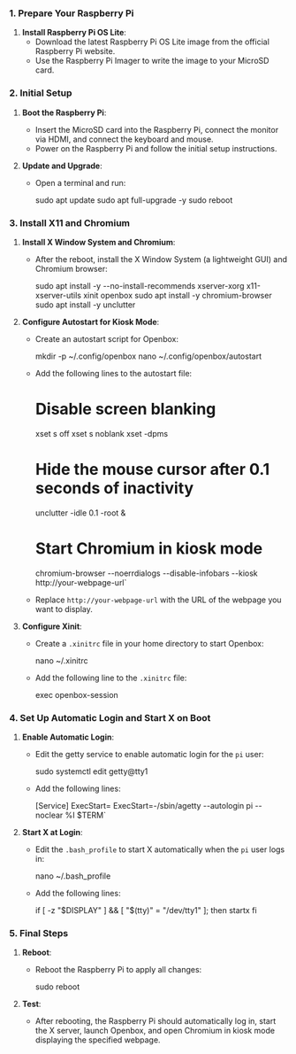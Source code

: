 ### 1\. Prepare Your Raspberry Pi

1.  **Install Raspberry Pi OS Lite**:
    *   Download the latest Raspberry Pi OS Lite image from the official Raspberry Pi website.
    *   Use the Raspberry Pi Imager to write the image to your MicroSD card.

### 2\. Initial Setup

1.  **Boot the Raspberry Pi**:
    
    *   Insert the MicroSD card into the Raspberry Pi, connect the monitor via HDMI, and connect the keyboard and mouse.
    *   Power on the Raspberry Pi and follow the initial setup instructions.
2.  **Update and Upgrade**:
    
    *   Open a terminal and run:

        sudo apt update 
        sudo apt full-upgrade -y 
        sudo reboot
        

### 3\. Install X11 and Chromium

1.  **Install X Window System and Chromium**:
    
    *   After the reboot, install the X Window System (a lightweight GUI) and Chromium browser:
        
        sudo apt install -y --no-install-recommends xserver-xorg x11-xserver-utils xinit openbox 
        sudo apt install -y chromium-browser
        sudo apt install -y unclutter
        
2.  **Configure Autostart for Kiosk Mode**:
    
    *   Create an autostart script for Openbox:

        mkdir -p ~/.config/openbox 
        nano ~/.config/openbox/autostart
        
    *   Add the following lines to the autostart file:
        
        # Disable screen blanking 
        xset s off xset s noblank xset -dpms 
        
        # Hide the mouse cursor after 0.1 seconds of inactivity 
        unclutter -idle 0.1 -root & 
        
        # Start Chromium in kiosk mode 
        chromium-browser --noerrdialogs --disable-infobars --kiosk http://your-webpage-url`
        
    *   Replace `http://your-webpage-url` with the URL of the webpage you want to display.
3.  **Configure Xinit**:
    
    *   Create a `.xinitrc` file in your home directory to start Openbox:
        
        nano ~/.xinitrc
        
    *   Add the following line to the `.xinitrc` file:

        exec openbox-session
        

### 4\. Set Up Automatic Login and Start X on Boot

1.  **Enable Automatic Login**:
    
    *   Edit the getty service to enable automatic login for the `pi` user:

        sudo systemctl edit getty@tty1
        
    *   Add the following lines:
        
        [Service] 
        ExecStart= 
        ExecStart=-/sbin/agetty --autologin pi --noclear %I $TERM`
        
2.  **Start X at Login**:
    
    *   Edit the `.bash_profile` to start X automatically when the `pi` user logs in:

        nano ~/.bash_profile
        
    *   Add the following lines:

        if [ -z "$DISPLAY" ] && [ "$(tty)" = "/dev/tty1" ]; then     startx fi
        

### 5\. Final Steps

1.  **Reboot**:
    
    *   Reboot the Raspberry Pi to apply all changes:

        sudo reboot
        
2.  **Test**:
    
    *   After rebooting, the Raspberry Pi should automatically log in, start the X server, launch Openbox, and open Chromium in kiosk mode displaying the specified webpage.